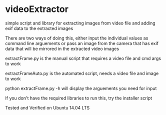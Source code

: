 videoExtractor
==============

simple script and library for extracting images from video file and adding exif data to the extracted images

There are two ways of doing this, either input the individual values as command line arguements or pass an image from the camera that has exif data that will be mirrored in the extracted video images

extractFrame.py is the manual script that requires a video file and cmd args to work

extractFrameAuto.py is the automated script, needs a video file and image to work

python extractFrame.py -h will display the arguements you need for input

If you don't have the required libraries to run this, try the installer script

Tested and Verified on Ubuntu 14.04 LTS
